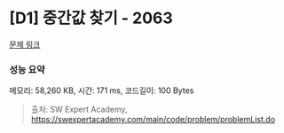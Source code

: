 # [D1] 중간값 찾기 - 2063 

[문제 링크](https://swexpertacademy.com/main/code/problem/problemDetail.do?contestProbId=AV5QPsXKA2UDFAUq) 

### 성능 요약

메모리: 58,260 KB, 시간: 171 ms, 코드길이: 100 Bytes



> 출처: SW Expert Academy, https://swexpertacademy.com/main/code/problem/problemList.do